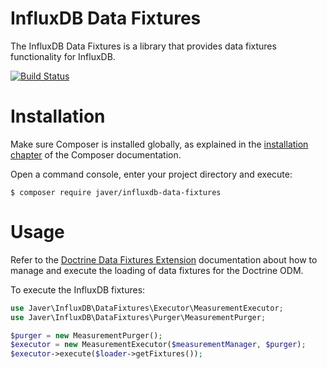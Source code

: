 InfluxDB Data Fixtures
======================

The InfluxDB Data Fixtures is a library that provides data fixtures functionality for InfluxDB.

[![Build Status](https://secure.travis-ci.org/javer/influxdb-data-fixtures.png?branch=master)](http://travis-ci.org/javer/influxdb-data-fixtures)

Installation
============

Make sure Composer is installed globally, as explained in the
[installation chapter](https://getcomposer.org/doc/00-intro.md)
of the Composer documentation.

Open a command console, enter your project directory and execute:

```console
$ composer require javer/influxdb-data-fixtures
```

Usage
=====

Refer to the [Doctrine Data Fixtures Extension](https://github.com/doctrine/data-fixtures) documentation
about how to manage and execute the loading of data fixtures for the Doctrine ODM. 

To execute the InfluxDB fixtures:

```php
use Javer\InfluxDB\DataFixtures\Executor\MeasurementExecutor;
use Javer\InfluxDB\DataFixtures\Purger\MeasurementPurger;

$purger = new MeasurementPurger();
$executor = new MeasurementExecutor($measurementManager, $purger);
$executor->execute($loader->getFixtures());
```
